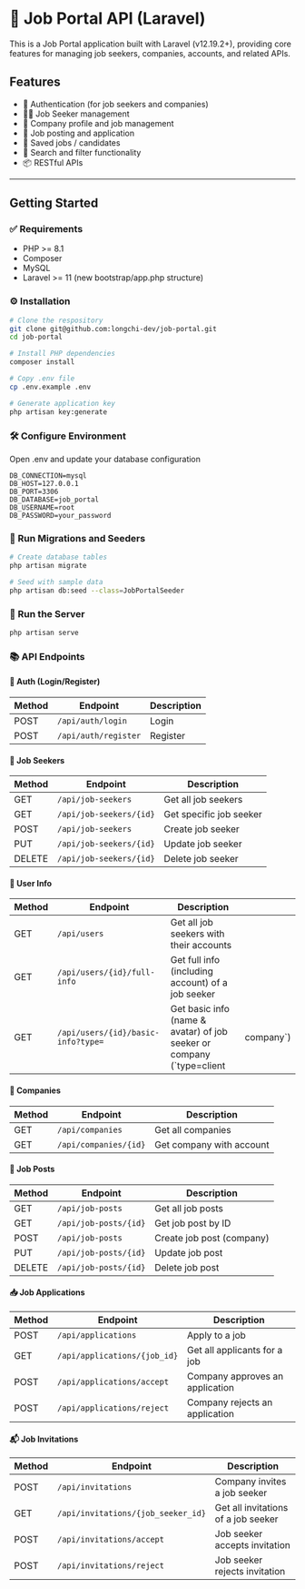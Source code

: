 # 🧾 Job Portal API (Laravel)
This is a Job Portal application built with Laravel (v12.19.2+), providing core features for managing job seekers, companies, accounts, and related APIs.
## Features
- 🔐 Authentication (for job seekers and companies)
- 🧑‍💼 Job Seeker management
- 🏢 Company profile and job management
- 📄 Job posting and application
- 💾 Saved jobs / candidates
- 🔎 Search and filter functionality
- 📦 RESTful APIs

--- 
## Getting Started

### ✅ Requirements
- PHP >= 8.1
- Composer
- MySQL
- Laravel >= 11 (new bootstrap/app.php structure)

### ⚙️ Installation
```bash
# Clone the respository
git clone git@github.com:longchi-dev/job-portal.git
cd job-portal

# Install PHP dependencies
composer install

# Copy .env file
cp .env.example .env

# Generate application key
php artisan key:generate
```

### 🛠 Configure Environment
Open .env and update your database configuration
```env
DB_CONNECTION=mysql
DB_HOST=127.0.0.1
DB_PORT=3306
DB_DATABASE=job_portal
DB_USERNAME=root
DB_PASSWORD=your_password
```

### 🧱 Run Migrations and Seeders
```bash
# Create database tables
php artisan migrate

# Seed with sample data
php artisan db:seed --class=JobPortalSeeder
```

### 🚀 Run the Server
```bash
php artisan serve
```

### 📚 API Endpoints
#### 👤 Auth (Login/Register)
| Method | Endpoint            | Description         |
|--------|---------------------|---------------------|
| POST   | `/api/auth/login`   | Login               |
| POST   | `/api/auth/register`| Register            |

#### 👤 Job Seekers
| Method | Endpoint              | Description             |
| ------ | --------------------- | ----------------------- |
| GET    | `/api/job-seekers`      | Get all job seekers     |
| GET    | `/api/job-seekers/{id}` | Get specific job seeker |
| POST   | `/api/job-seekers`      | Create job seeker       |
| PUT    | `/api/job-seekers/{id}` | Update job seeker       |
| DELETE | `/api/job-seekers/{id}` | Delete job seeker       |

#### 👤 User Info
| Method | Endpoint                           | Description                                                            |            |
| ------ | ---------------------------------- | ---------------------------------------------------------------------- | ---------- |
| GET    | `/api/users`                       | Get all job seekers with their accounts                                |            |
| GET    | `/api/users/{id}/full-info`        | Get full info (including account) of a job seeker                      |            |
| GET    | `/api/users/{id}/basic-info?type=` | Get basic info (name & avatar) of job seeker or company (\`type=client | company\`) |

#### 🏢 Companies
| Method | Endpoint              | Description            |
|--------|-----------------------|------------------------|
| GET    | `/api/companies`      | Get all companies      |
| GET    | `/api/companies/{id}` | Get company with account|

#### 📄 Job Posts
| Method | Endpoint              | Description                 |
|--------|-----------------------|-----------------------------|
| GET    | `/api/job-posts`      | Get all job posts           |
| GET    | `/api/job-posts/{id}` | Get job post by ID          |
| POST   | `/api/job-posts`      | Create job post (company)   |
| PUT    | `/api/job-posts/{id}` | Update job post             |
| DELETE | `/api/job-posts/{id}` | Delete job post             |

#### 📥 Job Applications
| Method | Endpoint                     | Description                     |
| ------ | ---------------------------- | ------------------------------- |
| POST   | `/api/applications`          | Apply to a job                  |
| GET    | `/api/applications/{job_id}` | Get all applicants for a job    |
| POST   | `/api/applications/accept`   | Company approves an application |
| POST   | `/api/applications/reject`   | Company rejects an application  |


#### 📬 Job Invitations
| Method | Endpoint                           | Description                         |
| ------ | ---------------------------------- | ----------------------------------- |
| POST   | `/api/invitations`                 | Company invites a job seeker        |
| GET    | `/api/invitations/{job_seeker_id}` | Get all invitations of a job seeker |
| POST   | `/api/invitations/accept`          | Job seeker accepts invitation       |
| POST   | `/api/invitations/reject`          | Job seeker rejects invitation       |




